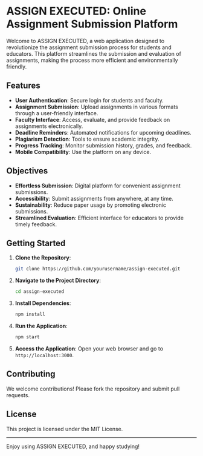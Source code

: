 # ASSIGN EXECUTED: Online Assignment Submission Platform

Welcome to ASSIGN EXECUTED, a web application designed to revolutionize the assignment submission process for students and educators. This platform streamlines the submission and evaluation of assignments, making the process more efficient and environmentally friendly.

## Features

- **User Authentication**: Secure login for students and faculty.
- **Assignment Submission**: Upload assignments in various formats through a user-friendly interface.
- **Faculty Interface**: Access, evaluate, and provide feedback on assignments electronically.
- **Deadline Reminders**: Automated notifications for upcoming deadlines.
- **Plagiarism Detection**: Tools to ensure academic integrity.
- **Progress Tracking**: Monitor submission history, grades, and feedback.
- **Mobile Compatibility**: Use the platform on any device.

## Objectives

- **Effortless Submission**: Digital platform for convenient assignment submissions.
- **Accessibility**: Submit assignments from anywhere, at any time.
- **Sustainability**: Reduce paper usage by promoting electronic submissions.
- **Streamlined Evaluation**: Efficient interface for educators to provide timely feedback.

## Getting Started

1. **Clone the Repository**:
    ```bash
    git clone https://github.com/yourusername/assign-executed.git
    ```
2. **Navigate to the Project Directory**:
    ```bash
    cd assign-executed
    ```
3. **Install Dependencies**:
    ```bash
    npm install
    ```
4. **Run the Application**:
    ```bash
    npm start
    ```
5. **Access the Application**:
    Open your web browser and go to `http://localhost:3000`.

## Contributing

We welcome contributions! Please fork the repository and submit pull requests.

## License

This project is licensed under the MIT License.


---

Enjoy using ASSIGN EXECUTED, and happy studying!
